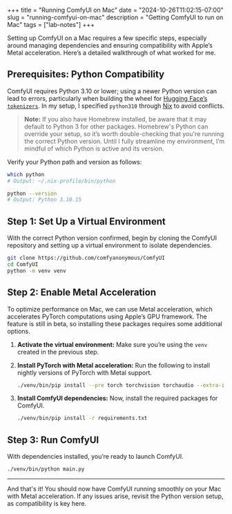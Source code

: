 +++
title = "Running ComfyUI on Mac"
date = "2024-10-26T11:02:15-07:00"
slug = "running-comfyui-on-mac"
description = "Getting ComfyUI to run on Mac"
tags = ["lab-notes"]
+++

Setting up ComfyUI on a Mac requires a few specific steps, especially around managing dependencies and ensuring compatibility with Apple’s Metal acceleration. Here’s a detailed walkthrough of what worked for me.

## Prerequisites: Python Compatibility

ComfyUI requires Python 3.10 or lower; using a newer Python version can lead to errors, particularly when building the wheel for [Hugging Face’s `tokenizers`](https://github.com/huggingface/tokenizers/issues/1050). In my setup, I specified `python310` through [Nix](https://github.com/ziyunli/nix-home/blob/f973a101f951032db1df73f3e99ca1fb466abf93/home/packages.nix#L42) to avoid conflicts.

> **Note:** If you also have Homebrew installed, be aware that it may default to Python 3 for other packages. Homebrew's Python can override your setup, so it’s worth double-checking that you're running the correct Python version. Until I fully streamline my environment, I’m mindful of which Python is active and its version.

Verify your Python path and version as follows:

```bash
which python
# Output: ~/.nix-profile/bin/python

python --version
# Output: Python 3.10.15
```

## Step 1: Set Up a Virtual Environment

With the correct Python version confirmed, begin by cloning the ComfyUI repository and setting up a virtual environment to isolate dependencies.

```bash
git clone https://github.com/comfyanonymous/ComfyUI
cd ComfyUI
python -m venv venv
```

## Step 2: Enable Metal Acceleration

To optimize performance on Mac, we can use Metal acceleration, which accelerates PyTorch computations using Apple’s GPU framework. The feature is still in beta, so installing these packages requires some additional options.

1. **Activate the virtual environment:** Make sure you’re using the `venv` created in the previous step.
2. **Install PyTorch with Metal acceleration:** Run the following to install nightly versions of PyTorch with Metal support.

    ```bash
    ./venv/bin/pip install --pre torch torchvision torchaudio --extra-index-url https://download.pytorch.org/whl/nightly/cpu
    ```

3. **Install ComfyUI dependencies:** Now, install the required packages for ComfyUI.

    ```bash
    ./venv/bin/pip install -r requirements.txt
    ```

## Step 3: Run ComfyUI

With dependencies installed, you’re ready to launch ComfyUI.

```bash
./venv/bin/python main.py
```

---

And that's it! You should now have ComfyUI running smoothly on your Mac with Metal acceleration. If any issues arise, revisit the Python version setup, as compatibility is key here.
